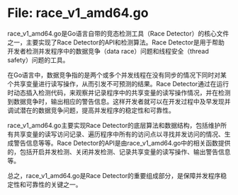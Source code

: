 # File: race_v1_amd64.go

race_v1_amd64.go是Go语言自带的竞态检测工具（Race Detector）的核心文件之一，主要实现了Race Detector的API和检测算法。Race Detector是用于帮助开发者检测并发程序中的数据竞争（data race）问题和线程安全（thread safety）问题的工具。

在Go语言中，数据竞争指的是两个或多个并发线程在没有同步的情况下同时对某个共享变量进行读写操作，从而引发不可预测的结果。Race Detector通过在运行时动态插入检测代码，来观察并记录程序中的共享变量的读写操作情况，并在检测到数据竞争时，输出相应的警告信息。这样开发者就可以在开发过程中及早发现并调试潜在的数据竞争问题，提高并发程序的稳定性和可靠性。

race_v1_amd64.go主要实现Race Detector的底层算法和数据结构，包括维护所有共享变量的读写访问记录、遍历程序中所有的访问点以寻找并发访问的情况、生成警告信息等等。Race Detector的API是由race_v1_amd64.go中的相关函数提供的，包括开启并发检测、关闭并发检测、记录共享变量的读写操作、输出警告信息等。

总之，race_v1_amd64.go是Race Detector的重要组成部分，是保障并发程序稳定性和可靠性的关键之一。

